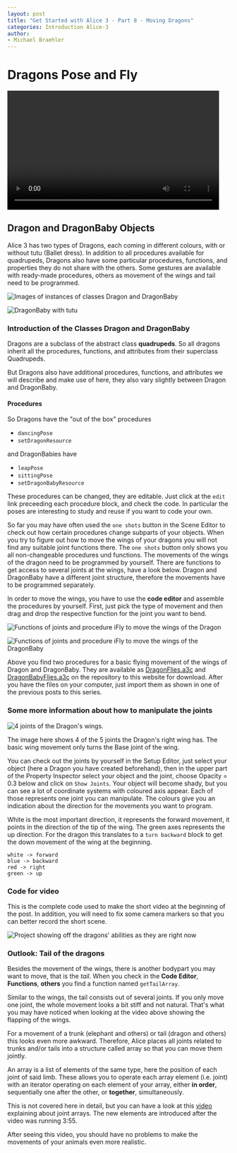 ```yaml
---
layout: post
title: "Get Started with Alice 3 - Part 8 - Moving Dragons"
categories: Introduction Alice-3
author:
- Michael Braehler
---
```


# Dragons Pose and Fly

<video width="480" height="270" controls>
  <source src="/assets/vidDragon5.mp4" type="video/mp4">
Your browser does not support the video tag.
</video>


## Dragon and DragonBaby Objects

Alice 3 has two types of Dragons, each coming in different colours, with or without tutu (Ballet dress). In addition to all procedures available for quadrupeds, Dragons also have some particular procedures, functions, and properties they do not share with the others. Some gestures are available with ready-made procedures, others as movement of the wings and tail need to be programmed. 

![Images of instances of classes Dragon and DragonBaby](/assets/2024-05-13_17-04-05.png)

![DragonBaby with tutu](/assets/2024-05-09_23-35-59.png)


### Introduction of the Classes Dragon and DragonBaby

Dragons are a subclass of the abstract class **quadrupeds**. So all dragons inherit all the procedures, functions, and attributes from their superclass Quadrupeds.

But Dragons also have additional procedures, functions, and attributes we will describe and make use of here, they also vary slightly between Dragon and DragonBaby.


#### Procedures

So Dragons have the "out of the box" procedures
- ```dancingPose```
- ```setDragonResource```

and DragonBabies have
- ```leapPose```
- ```sittingPose```
- ```setDragonBabyResource```

These procedures can be changed, they are editable. Just click at the ```edit``` link preceeding each procedure block, and check the code. In particular the poses are interesting to study and reuse if you want to code your own.

So far you may have often used the ```one shots``` button in the Scene Editor to check out how certain procedures change subparts of your objects. When you try to figure out how to move the wings of your dragons you will not find any suitable joint functions there. The ```one shots``` button only shows you all non-changeable procedures und functions. The movements of the wings of the dragon need to be programmed by yourself. There are functions to get access to several joints at the wings, have a look below. Dragon and DragonBaby have a different joint structure, therefore the movements have to be programmed separately. 

In order to move the wings, you have to use the **code editor** and assemble the procedures by yourself. First, just pick the type of movement and then drag and drop the respective function for the joint you want to bend.

![Functions of joints and procedure iFly to move the wings of the Dragon](/assets/2024-05-09_23-38-01.png)

![Functions of joints and procedure iFly to move the wings of the DragonBaby](/assets/2024-05-09_23-37-10.png)

Above you find two procedures for a basic flying movement of the wings of Dragon and DragonBaby. They are available as [DragonFlies.a3c](https://github.com/mibrs/Alice3Coding/blob/main/DragonFlies.a3c) and [DragonBabyFlies.a3c](https://github.com/mibrs/Alice3Coding/blob/main/DragonBabyFlies.a3c) on the repository to this website for download. After you have the files on your computer, just import them as shown in one of the previous posts to this series.


### Some more information about how to manipulate the joints

![4 joints of the Dragon's wings](/assets/2024-05-09_22-15-10.png). 

The image here shows 4 of the 5 joints the Dragon's right wing has. The basic wing movement only turns the Base joint of the wing.

You can check out the joints by yourself in the Setup Editor, just select your object (here a Dragon you have created beforehand), then in the upper part of the Property Inspector select your object and the joint, choose Opacity = 0.3 below and click on ```Show Joints```. Your object will become shady, but you can see a lot of coordinate systems with coloured axis appear. Each of those represents one joint you can manipulate. The colours give you an indication about the direction for the movements you want to program. 

White is the most important direction, it represents the forward movement, it points in the direction of the tip of the wing. The green axes represents the up direction. For the dragon this translates to a ```turn backward``` block to get the down movement of the wing at the beginning.  

    white -> forward
    blue -> backward
    red -> right
    green -> up

### Code for video

This is the complete code used to make the short video at the beginning of the post. In addition, you will need to fix some camera markers so that you can better record the short scene.

![Project showing off the dragons' abilities as they are right now](/assets/2024-05-09_23-31-56.png)


### Outlook: Tail of the dragons

Besides the movement of the wings, there is another bodypart you may want to move, that is the *tail*.  When you check in the **Code Editor**, **Functions**, **others** you find a function named ```getTailArray```.

Similar to the wings, the tail consists out of several joints. If you only move one joint, the whole movement looks a bit stiff and not natural. That's what you may have noticed when looking at the video above showing the flapping of the wings.

For a movement of a trunk (elephant and others) or tail (dragon and others) this looks even more awkward. Therefore, Alice places all joints related to trunks and/or tails into a structure called array so that you can move them jointly. 

An array is a list of elements of the same type, here the position of each joint of said limb. These allows you to operate each array element (i.e. joint) with an iterator operating on each element of your array, either **in order**, sequentially one after the other,  or **together**, simultaneously.
  
This is not covered here in detail, but you can have a look at this [video](https://youtu.be/dkbmRmpK52U?feature=shared) explaining about joint arrays. The new elements are introduced after the video was running 3:55. 

After seeing this video, you should have no problems to make the movements of your animals even more realistic.
